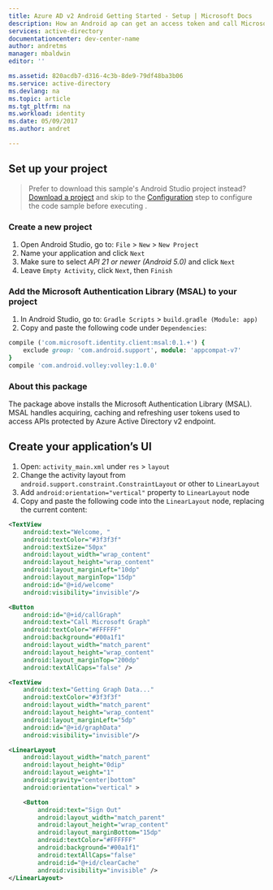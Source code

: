 ```yaml
---
title: Azure AD v2 Android Getting Started - Setup | Microsoft Docs
description: How an Android ap can get an access token and call Microsoft Graph API or APIs that require access tokens from Azure Active Directory v2 endpoint
services: active-directory
documentationcenter: dev-center-name
author: andretms
manager: mbaldwin
editor: ''

ms.assetid: 820acdb7-d316-4c3b-8de9-79df48ba3b06
ms.service: active-directory
ms.devlang: na
ms.topic: article
ms.tgt_pltfrm: na
ms.workload: identity
ms.date: 05/09/2017
ms.author: andret

---
```


## Set up your project

> Prefer to download this sample's Android Studio project instead? [Download a project](https://github.com/Azure-Samples/active-directory-android-native-v2/archive/master.zip) and skip to the [Configuration](#create-an-application-express "Configuration Step") step to configure the code sample before executing    .


### Create a new project 
1.	Open Android Studio, go to: `File` > `New` > `New Project`
2.	Name your application and click `Next`
3.	Make sure to select *API 21 or newer (Android 5.0)* and click `Next`
4.	Leave `Empty Activity`, click `Next`, then `Finish`


### Add the Microsoft Authentication Library (MSAL) to your project
1.	In Android Studio, go to: `Gradle Scripts` > `build.gradle (Module: app)`
2.	Copy and paste the following code under `Dependencies`:

```ruby  
compile ('com.microsoft.identity.client:msal:0.1.+') {
    exclude group: 'com.android.support', module: 'appcompat-v7'
}
compile 'com.android.volley:volley:1.0.0'
```

<!--start-collapse-->
### About this package

The package above installs the Microsoft Authentication Library (MSAL). MSAL handles acquiring, caching and refreshing user tokens used to access APIs protected by Azure Active Directory v2 endpoint.
<!--end-collapse-->

## Create your application’s UI

1.	Open: `activity_main.xml` under `res` > `layout`
2.	Change the activity layout from `android.support.constraint.ConstraintLayout` or other to `LinearLayout`
3.	Add `android:orientation="vertical"` property to `LinearLayout` node
4.	Copy and paste the following code into the `LinearLayout` node, replacing the current content:

```xml
<TextView
    android:text="Welcome, "
    android:textColor="#3f3f3f"
    android:textSize="50px"
    android:layout_width="wrap_content"
    android:layout_height="wrap_content"
    android:layout_marginLeft="10dp"
    android:layout_marginTop="15dp"
    android:id="@+id/welcome"
    android:visibility="invisible"/>

<Button
    android:id="@+id/callGraph"
    android:text="Call Microsoft Graph"
    android:textColor="#FFFFFF"
    android:background="#00a1f1"
    android:layout_width="match_parent"
    android:layout_height="wrap_content"
    android:layout_marginTop="200dp"
    android:textAllCaps="false" />

<TextView
    android:text="Getting Graph Data..."
    android:textColor="#3f3f3f"
    android:layout_width="match_parent"
    android:layout_height="wrap_content"
    android:layout_marginLeft="5dp"
    android:id="@+id/graphData"
    android:visibility="invisible"/>

<LinearLayout
    android:layout_width="match_parent"
    android:layout_height="0dip"
    android:layout_weight="1"
    android:gravity="center|bottom"
    android:orientation="vertical" >

    <Button
        android:text="Sign Out"
        android:layout_width="match_parent"
        android:layout_height="wrap_content"
        android:layout_marginBottom="15dp"
        android:textColor="#FFFFFF"
        android:background="#00a1f1"
        android:textAllCaps="false"
        android:id="@+id/clearCache"
        android:visibility="invisible" />
</LinearLayout>
```

